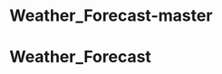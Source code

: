 <!-- # Vue Weather
- Open Weather Map API
- Tailwind CSS
- switch to dark mode

![alt text](https://github.com/farahasylah/Vue-Weather-app-Open-Weather-Map-API/blob/master/src/assets/vueweather-clouds.png?raw=true)
![alt text](https://github.com/farahasylah/Vue-Weather-app-Open-Weather-Map-API/blob/master/src/assets/vueweather-darkmode.png?raw=true)
 -->
# Weather_Forecast-master
# Weather_Forecast
